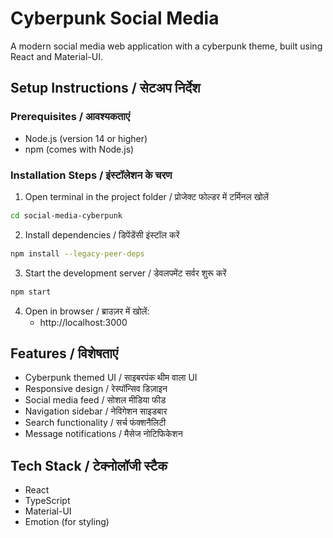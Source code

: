 # Cyberpunk Social Media

A modern social media web application with a cyberpunk theme, built using React and Material-UI.

## Setup Instructions / सेटअप निर्देश

### Prerequisites / आवश्यकताएं
- Node.js (version 14 or higher)
- npm (comes with Node.js)

### Installation Steps / इंस्टॉलेशन के चरण

1. Open terminal in the project folder / प्रोजेक्ट फोल्डर में टर्मिनल खोलें
```bash
cd social-media-cyberpunk
```

2. Install dependencies / डिपेंडेंसी इंस्टॉल करें
```bash
npm install --legacy-peer-deps
```

3. Start the development server / डेवलपमेंट सर्वर शुरू करें
```bash
npm start
```

4. Open in browser / ब्राउज़र में खोलें:
   - http://localhost:3000

## Features / विशेषताएं
- Cyberpunk themed UI / साइबरपंक थीम वाला UI
- Responsive design / रेस्पॉन्सिव डिज़ाइन
- Social media feed / सोशल मीडिया फीड
- Navigation sidebar / नेविगेशन साइडबार
- Search functionality / सर्च फंक्शनैलिटी
- Message notifications / मैसेज नोटिफिकेशन

## Tech Stack / टेक्नोलॉजी स्टैक
- React
- TypeScript
- Material-UI
- Emotion (for styling) 